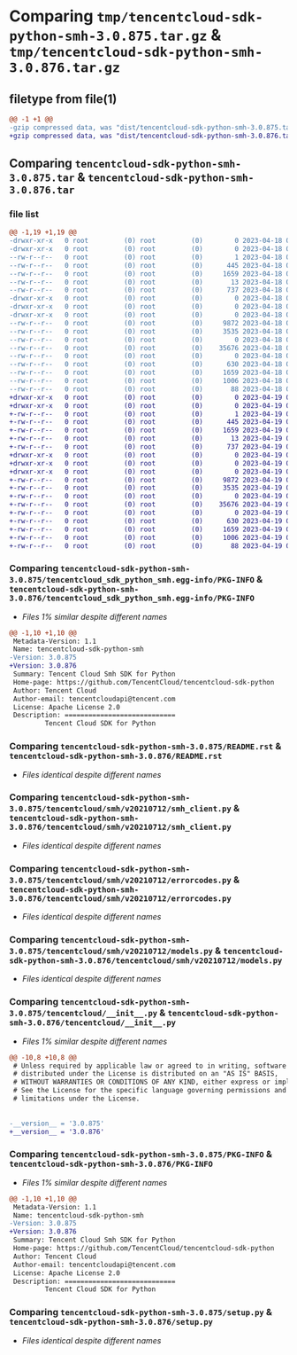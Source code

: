 # Comparing `tmp/tencentcloud-sdk-python-smh-3.0.875.tar.gz` & `tmp/tencentcloud-sdk-python-smh-3.0.876.tar.gz`

## filetype from file(1)

```diff
@@ -1 +1 @@
-gzip compressed data, was "dist/tencentcloud-sdk-python-smh-3.0.875.tar", last modified: Tue Apr 18 00:49:34 2023, max compression
+gzip compressed data, was "dist/tencentcloud-sdk-python-smh-3.0.876.tar", last modified: Wed Apr 19 00:36:06 2023, max compression
```

## Comparing `tencentcloud-sdk-python-smh-3.0.875.tar` & `tencentcloud-sdk-python-smh-3.0.876.tar`

### file list

```diff
@@ -1,19 +1,19 @@
-drwxr-xr-x   0 root         (0) root         (0)        0 2023-04-18 00:49:34.000000 tencentcloud-sdk-python-smh-3.0.875/
-drwxr-xr-x   0 root         (0) root         (0)        0 2023-04-18 00:49:34.000000 tencentcloud-sdk-python-smh-3.0.875/tencentcloud_sdk_python_smh.egg-info/
--rw-r--r--   0 root         (0) root         (0)        1 2023-04-18 00:49:34.000000 tencentcloud-sdk-python-smh-3.0.875/tencentcloud_sdk_python_smh.egg-info/dependency_links.txt
--rw-r--r--   0 root         (0) root         (0)      445 2023-04-18 00:49:34.000000 tencentcloud-sdk-python-smh-3.0.875/tencentcloud_sdk_python_smh.egg-info/SOURCES.txt
--rw-r--r--   0 root         (0) root         (0)     1659 2023-04-18 00:49:34.000000 tencentcloud-sdk-python-smh-3.0.875/tencentcloud_sdk_python_smh.egg-info/PKG-INFO
--rw-r--r--   0 root         (0) root         (0)       13 2023-04-18 00:49:34.000000 tencentcloud-sdk-python-smh-3.0.875/tencentcloud_sdk_python_smh.egg-info/top_level.txt
--rw-r--r--   0 root         (0) root         (0)      737 2023-04-18 00:49:34.000000 tencentcloud-sdk-python-smh-3.0.875/README.rst
-drwxr-xr-x   0 root         (0) root         (0)        0 2023-04-18 00:49:34.000000 tencentcloud-sdk-python-smh-3.0.875/tencentcloud/
-drwxr-xr-x   0 root         (0) root         (0)        0 2023-04-18 00:49:34.000000 tencentcloud-sdk-python-smh-3.0.875/tencentcloud/smh/
-drwxr-xr-x   0 root         (0) root         (0)        0 2023-04-18 00:49:34.000000 tencentcloud-sdk-python-smh-3.0.875/tencentcloud/smh/v20210712/
--rw-r--r--   0 root         (0) root         (0)     9872 2023-04-18 00:49:34.000000 tencentcloud-sdk-python-smh-3.0.875/tencentcloud/smh/v20210712/smh_client.py
--rw-r--r--   0 root         (0) root         (0)     3535 2023-04-18 00:49:34.000000 tencentcloud-sdk-python-smh-3.0.875/tencentcloud/smh/v20210712/errorcodes.py
--rw-r--r--   0 root         (0) root         (0)        0 2023-04-18 00:49:34.000000 tencentcloud-sdk-python-smh-3.0.875/tencentcloud/smh/v20210712/__init__.py
--rw-r--r--   0 root         (0) root         (0)    35676 2023-04-18 00:49:34.000000 tencentcloud-sdk-python-smh-3.0.875/tencentcloud/smh/v20210712/models.py
--rw-r--r--   0 root         (0) root         (0)        0 2023-04-18 00:49:34.000000 tencentcloud-sdk-python-smh-3.0.875/tencentcloud/smh/__init__.py
--rw-r--r--   0 root         (0) root         (0)      630 2023-04-18 00:49:34.000000 tencentcloud-sdk-python-smh-3.0.875/tencentcloud/__init__.py
--rw-r--r--   0 root         (0) root         (0)     1659 2023-04-18 00:49:34.000000 tencentcloud-sdk-python-smh-3.0.875/PKG-INFO
--rw-r--r--   0 root         (0) root         (0)     1006 2023-04-18 00:49:34.000000 tencentcloud-sdk-python-smh-3.0.875/setup.py
--rw-r--r--   0 root         (0) root         (0)       88 2023-04-18 00:49:34.000000 tencentcloud-sdk-python-smh-3.0.875/setup.cfg
+drwxr-xr-x   0 root         (0) root         (0)        0 2023-04-19 00:36:06.000000 tencentcloud-sdk-python-smh-3.0.876/
+drwxr-xr-x   0 root         (0) root         (0)        0 2023-04-19 00:36:06.000000 tencentcloud-sdk-python-smh-3.0.876/tencentcloud_sdk_python_smh.egg-info/
+-rw-r--r--   0 root         (0) root         (0)        1 2023-04-19 00:36:06.000000 tencentcloud-sdk-python-smh-3.0.876/tencentcloud_sdk_python_smh.egg-info/dependency_links.txt
+-rw-r--r--   0 root         (0) root         (0)      445 2023-04-19 00:36:06.000000 tencentcloud-sdk-python-smh-3.0.876/tencentcloud_sdk_python_smh.egg-info/SOURCES.txt
+-rw-r--r--   0 root         (0) root         (0)     1659 2023-04-19 00:36:06.000000 tencentcloud-sdk-python-smh-3.0.876/tencentcloud_sdk_python_smh.egg-info/PKG-INFO
+-rw-r--r--   0 root         (0) root         (0)       13 2023-04-19 00:36:06.000000 tencentcloud-sdk-python-smh-3.0.876/tencentcloud_sdk_python_smh.egg-info/top_level.txt
+-rw-r--r--   0 root         (0) root         (0)      737 2023-04-19 00:36:05.000000 tencentcloud-sdk-python-smh-3.0.876/README.rst
+drwxr-xr-x   0 root         (0) root         (0)        0 2023-04-19 00:36:06.000000 tencentcloud-sdk-python-smh-3.0.876/tencentcloud/
+drwxr-xr-x   0 root         (0) root         (0)        0 2023-04-19 00:36:06.000000 tencentcloud-sdk-python-smh-3.0.876/tencentcloud/smh/
+drwxr-xr-x   0 root         (0) root         (0)        0 2023-04-19 00:36:06.000000 tencentcloud-sdk-python-smh-3.0.876/tencentcloud/smh/v20210712/
+-rw-r--r--   0 root         (0) root         (0)     9872 2023-04-19 00:36:05.000000 tencentcloud-sdk-python-smh-3.0.876/tencentcloud/smh/v20210712/smh_client.py
+-rw-r--r--   0 root         (0) root         (0)     3535 2023-04-19 00:36:05.000000 tencentcloud-sdk-python-smh-3.0.876/tencentcloud/smh/v20210712/errorcodes.py
+-rw-r--r--   0 root         (0) root         (0)        0 2023-04-19 00:36:05.000000 tencentcloud-sdk-python-smh-3.0.876/tencentcloud/smh/v20210712/__init__.py
+-rw-r--r--   0 root         (0) root         (0)    35676 2023-04-19 00:36:05.000000 tencentcloud-sdk-python-smh-3.0.876/tencentcloud/smh/v20210712/models.py
+-rw-r--r--   0 root         (0) root         (0)        0 2023-04-19 00:36:05.000000 tencentcloud-sdk-python-smh-3.0.876/tencentcloud/smh/__init__.py
+-rw-r--r--   0 root         (0) root         (0)      630 2023-04-19 00:36:05.000000 tencentcloud-sdk-python-smh-3.0.876/tencentcloud/__init__.py
+-rw-r--r--   0 root         (0) root         (0)     1659 2023-04-19 00:36:06.000000 tencentcloud-sdk-python-smh-3.0.876/PKG-INFO
+-rw-r--r--   0 root         (0) root         (0)     1006 2023-04-19 00:36:05.000000 tencentcloud-sdk-python-smh-3.0.876/setup.py
+-rw-r--r--   0 root         (0) root         (0)       88 2023-04-19 00:36:06.000000 tencentcloud-sdk-python-smh-3.0.876/setup.cfg
```

### Comparing `tencentcloud-sdk-python-smh-3.0.875/tencentcloud_sdk_python_smh.egg-info/PKG-INFO` & `tencentcloud-sdk-python-smh-3.0.876/tencentcloud_sdk_python_smh.egg-info/PKG-INFO`

 * *Files 1% similar despite different names*

```diff
@@ -1,10 +1,10 @@
 Metadata-Version: 1.1
 Name: tencentcloud-sdk-python-smh
-Version: 3.0.875
+Version: 3.0.876
 Summary: Tencent Cloud Smh SDK for Python
 Home-page: https://github.com/TencentCloud/tencentcloud-sdk-python
 Author: Tencent Cloud
 Author-email: tencentcloudapi@tencent.com
 License: Apache License 2.0
 Description: ============================
         Tencent Cloud SDK for Python
```

### Comparing `tencentcloud-sdk-python-smh-3.0.875/README.rst` & `tencentcloud-sdk-python-smh-3.0.876/README.rst`

 * *Files identical despite different names*

### Comparing `tencentcloud-sdk-python-smh-3.0.875/tencentcloud/smh/v20210712/smh_client.py` & `tencentcloud-sdk-python-smh-3.0.876/tencentcloud/smh/v20210712/smh_client.py`

 * *Files identical despite different names*

### Comparing `tencentcloud-sdk-python-smh-3.0.875/tencentcloud/smh/v20210712/errorcodes.py` & `tencentcloud-sdk-python-smh-3.0.876/tencentcloud/smh/v20210712/errorcodes.py`

 * *Files identical despite different names*

### Comparing `tencentcloud-sdk-python-smh-3.0.875/tencentcloud/smh/v20210712/models.py` & `tencentcloud-sdk-python-smh-3.0.876/tencentcloud/smh/v20210712/models.py`

 * *Files identical despite different names*

### Comparing `tencentcloud-sdk-python-smh-3.0.875/tencentcloud/__init__.py` & `tencentcloud-sdk-python-smh-3.0.876/tencentcloud/__init__.py`

 * *Files 1% similar despite different names*

```diff
@@ -10,8 +10,8 @@
 # Unless required by applicable law or agreed to in writing, software
 # distributed under the License is distributed on an "AS IS" BASIS,
 # WITHOUT WARRANTIES OR CONDITIONS OF ANY KIND, either express or implied.
 # See the License for the specific language governing permissions and
 # limitations under the License.
 
 
-__version__ = '3.0.875'
+__version__ = '3.0.876'
```

### Comparing `tencentcloud-sdk-python-smh-3.0.875/PKG-INFO` & `tencentcloud-sdk-python-smh-3.0.876/PKG-INFO`

 * *Files 1% similar despite different names*

```diff
@@ -1,10 +1,10 @@
 Metadata-Version: 1.1
 Name: tencentcloud-sdk-python-smh
-Version: 3.0.875
+Version: 3.0.876
 Summary: Tencent Cloud Smh SDK for Python
 Home-page: https://github.com/TencentCloud/tencentcloud-sdk-python
 Author: Tencent Cloud
 Author-email: tencentcloudapi@tencent.com
 License: Apache License 2.0
 Description: ============================
         Tencent Cloud SDK for Python
```

### Comparing `tencentcloud-sdk-python-smh-3.0.875/setup.py` & `tencentcloud-sdk-python-smh-3.0.876/setup.py`

 * *Files identical despite different names*


